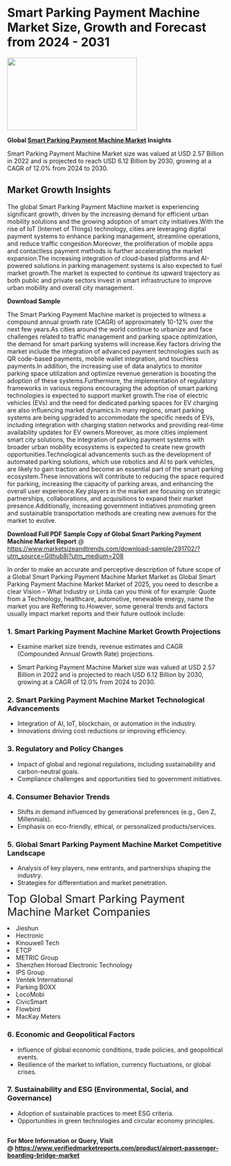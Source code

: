 <H1>Smart Parking Payment Machine Market Size, Growth and Forecast from 2024 - 2031</H1><img class="aligncenter size-medium wp-image-584254" src="https://thirdeyenews.in/wp-content/uploads/2024/09/Global-Market-Research-300x168.jpeg" alt="" width="300" height="168" /><p><strong>Global&nbsp;<a href="https://www.marketsizeandtrends.com/download-sample/291702/?utm_source=Github8j?utm_medium=208">Smart Parking Payment Machine Market</a> Insights</strong></p><p>Smart Parking Payment Machine Market size was valued at USD 2.57 Billion in 2022 and is projected to reach USD 6.12 Billion by 2030, growing at a CAGR of 12.0% from 2024 to 2030.</p><p><h2>Market Growth Insights</h2> <p>The global Smart Parking Payment Machine market is experiencing significant growth, driven by the increasing demand for efficient urban mobility solutions and the growing adoption of smart city initiatives.With the rise of IoT (Internet of Things) technology, cities are leveraging digital payment systems to enhance parking management, streamline operations, and reduce traffic congestion.Moreover, the proliferation of mobile apps and contactless payment methods is further accelerating the market expansion.The increasing integration of cloud-based platforms and AI-powered solutions in parking management systems is also expected to fuel market growth.The market is expected to continue its upward trajectory as both public and private sectors invest in smart infrastructure to improve urban mobility and overall city management.</p> <p><strong>Download Sample</strong></p> <p>The Smart Parking Payment Machine market is projected to witness a compound annual growth rate (CAGR) of approximately 10-12% over the next few years.As cities around the world continue to urbanize and face challenges related to traffic management and parking space optimization, the demand for smart parking systems will increase.Key factors driving the market include the integration of advanced payment technologies such as QR code-based payments, mobile wallet integration, and touchless payments.In addition, the increasing use of data analytics to monitor parking space utilization and optimize revenue generation is boosting the adoption of these systems.Furthermore, the implementation of regulatory frameworks in various regions encouraging the adoption of smart parking technologies is expected to support market growth.The rise of electric vehicles (EVs) and the need for dedicated parking spaces for EV charging are also influencing market dynamics.In many regions, smart parking systems are being upgraded to accommodate the specific needs of EVs, including integration with charging station networks and providing real-time availability updates for EV owners.Moreover, as more cities implement smart city solutions, the integration of parking payment systems with broader urban mobility ecosystems is expected to create new growth opportunities.Technological advancements such as the development of automated parking solutions, which use robotics and AI to park vehicles, are likely to gain traction and become an essential part of the smart parking ecosystem.These innovations will contribute to reducing the space required for parking, increasing the capacity of parking areas, and enhancing the overall user experience.Key players in the market are focusing on strategic partnerships, collaborations, and acquisitions to expand their market presence.Additionally, increasing government initiatives promoting green and sustainable transportation methods are creating new avenues for the market to evolve.<p><span class=""><strong>Download Full PDF Sample Copy of Global Smart Parking Payment Machine Market Report</strong> @ <a href="https://www.marketsizeandtrends.com/download-sample/291702/?utm_source=Github8j?utm_medium=208" target="_blank">https://www.marketsizeandtrends.com/download-sample/291702/?utm_source=Github8j?utm_medium=208</a></span></p><p>In order to make an accurate and perceptive description of future scope of a Global&nbsp;Smart Parking Payment Machine Market Market as Global&nbsp;Smart Parking Payment Machine Market Market of 2025, you need to describe a clear Vision &ndash; What Industry or Linda can you think of for example: Quote from a Technology, healthcare, automotive, renewable energy, name the market you are Reffering to.However, some general trends and factors usually impact market reports and their future outlook include:</p><h3>1.&nbsp;<strong>Smart Parking Payment Machine Market Growth Projections</strong></h3><ul><li>Examine market size trends, revenue estimates and CAGR (Compounded Annual Growth Rate) projections.</li><li><p>Smart Parking Payment Machine Market size was valued at USD 2.57 Billion in 2022 and is projected to reach USD 6.12 Billion by 2030, growing at a CAGR of 12.0% from 2024 to 2030.</p></li></ul><h3>2.&nbsp;<strong>Smart Parking Payment Machine Market Technological Advancements</strong></h3><ul><li>Integration of AI, IoT, blockchain, or automation in the industry.</li><li>Innovations driving cost reductions or improving efficiency.</li></ul><h3>3.&nbsp;<strong>Regulatory and Policy Changes</strong></h3><ul><li>Impact of global and regional regulations, including sustainability and carbon-neutral goals.</li><li>Compliance challenges and opportunities tied to government initiatives.</li></ul><h3>4.&nbsp;<strong>Consumer Behavior Trends</strong></h3><ul><li>Shifts in demand influenced by generational preferences (e.g., Gen Z, Millennials).</li><li>Emphasis on eco-friendly, ethical, or personalized products/services.</li></ul><h3>5.&nbsp;<strong>Global Smart Parking Payment Machine Market Competitive Landscape</strong></h3><ul><li>Analysis of key players, new entrants, and partnerships shaping the industry.</li><li>Strategies for differentiation and market penetration.</li></ul><p data-pm-slice="1 1 []"><span style="color: inherit; font-family: inherit; font-size: 25px;">Top Global Smart Parking Payment Machine Market Companies</span></p><div class="" data-test-id=""><p><li>Jieshun</li><li> Hectronic</li><li> Kinouwell Tech</li><li> ETCP</li><li> METRIC Group</li><li> Shenzhen Horoad Electronic Technology</li><li> IPS Group</li><li> Ventek International</li><li> Parking BOXX</li><li> LocoMobi</li><li> CivicSmart</li><li> Flowbird</li><li> MacKay Meters</li></p></div><h3>6.&nbsp;<strong>Economic and Geopolitical Factors</strong></h3><ul><li>Influence of global economic conditions, trade policies, and geopolitical events.</li><li>Resilience of the market to inflation, currency fluctuations, or global crises.</li></ul><h3>7.&nbsp;<strong>Sustainability and ESG (Environmental, Social, and Governance)</strong></h3><ul><li>Adoption of sustainable practices to meet ESG criteria.</li><li>Opportunities in green technologies and circular economy principles.</li></ul><h2><strong style="font-size: 14px;">For More Information or Query, Visit @&nbsp;</strong><a style="background-color: #ffffff; font-size: 14px;" href="https://www.marketsizeandtrends.com/report/smart-parking-payment-machine-market/" target="_blank">https://www.verifiedmarketreports.com/product/airport-passenger-boarding-bridge-market</a></h2>